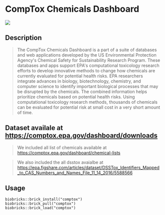 # CompTox Chemicals Dashboard 

<a href="https://github.com/biobricks-ai/comptox/actions"><img src="https://github.com/biobricks-ai/comptox/actions/workflows/bricktools-check.yaml/badge.svg?branch=main"/></a>

## Description
> The CompTox Chemicals Dashboard is a part of a suite of databases and web applications developed by the US Environmental Protection Agency's Chemical Safety for Sustainability Research Program. These databases and apps support EPA's computational toxicology research efforts to develop innovative methods to change how chemicals are currently evaluated for potential health risks. EPA researchers integrate advances in biology, biotechnology, chemistry, and computer science to identify important biological processes that may be disrupted by the chemicals. The combined information helps prioritize chemicals based on potential health risks. Using computational toxicology research methods, thousands of chemicals can be evaluated for potential risk at small cost in a very short amount of time.


## Dataset availale at https://comptox.epa.gov/dashboard/downloads
> We included all list of chemicals available at https://comptox.epa.gov/dashboard/chemical-lists 

> We also included the all dsstox avaialbe at  https://epa.figshare.com/articles/dataset/DSSTox_Identifiers_Mapped_to_CAS_Numbers_and_Names_File_11_14_2016/5588566



## Usage
```{R}
biobricks::brick_install("comptox")
biobricks::brick_pull("comptox")
biobricks::brick_load("comptox")
```
